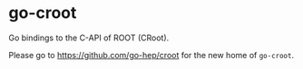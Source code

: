 go-croot
========

Go bindings to the C-API of ROOT (CRoot).

Please go to https://github.com/go-hep/croot for the new home of ``go-croot``.

